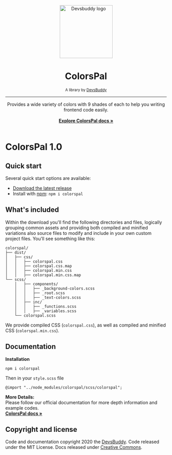 

<p align="center">
  <a href="https://devsbuddy.com/libs/colorspal">
    <img src="https://www.devsbuddy.com/assets/img/logo.png" alt="Devsbuddy logo" width="165" height="165">
  </a>
</p>

<h1 align="center"><strong>ColorsPal</strong></h1>
<p align="center">
<small>A library by <a href="https://devsbuddy.com">DevsBuddy</a></small>
</p>
<hr>
<p align="center">
  Provides a wide variety of colors with 9 shades of each to help you writing frontend code easily.
  <br>
  <br>
  <a href="https://devsbuddy.com/libs/colorspal/docs/"><strong>Explore ColorsPal docs »</strong></a>
<br>
  <br>
</p>


# ColorsPal 1.0


## Quick start


Several quick start options are available:

- [Download the latest release](https://devsbuddy.com/libs/colorspal/archive/colorspal_1.0.3.zip)
- Install with [npm](https://www.npmjs.com/): `npm i colorspal`

## What's included

Within the download you'll find the following directories and files, logically grouping common assets and providing both compiled and minified variations also source files to modify and include in your own custom project files. You'll see something like this:

```text
colorspal/
├── dist/
│   ├── css/
│   │   ├── colorspal.css
│   │   ├── colorspal.css.map
│   │   ├── colorspal.min.css
│   │   ├── colorspal.min.css.map
└── scss/
    │   ├── components/
    │   │   ├── _background-colors.scss
    │   │   ├── _root.scss
    │   │   ├── _text-colors.scss
    │   ├── inc/
    │   │   ├── _functions.scss
    │   │   ├── _variables.scss
    └── colorspal.scss
```

We provide compiled CSS (`colorspal.css`), as well as compiled and minified CSS (`colorspal.min.css`).



## Documentation

**Installation**
```
npm i colorspal
```

Then in your `style.scss` file
```
@import "../node_modules/colorspal/scss/colorspal";
```
**More Details:**<br>
Please follow our official documentation for more depth information and example codes. <br>
<a href="https://devsbuddy.com/libs/colorspal/docs/"><strong>ColorsPal docs »</strong></a>
## Copyright and license

Code and documentation copyright 2020 the [DevsBuddy](https://devsbuddy.com). Code released under the MIT License. Docs released under [Creative Commons](https://creativecommons.org/licenses/by/3.0/).